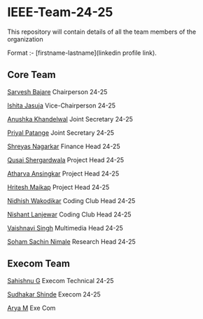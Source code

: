 # IEEE-Team-24-25

This repository will contain details of all the team members of the organization

Format :- [firstname-lastname](linkedin profile link).

## Core Team

[Sarvesh Bajare](https://www.linkedin.com/in/sarvesh-bajare-bb181a252/) Chairperson 24-25

[Ishita Jasuja](https://www.linkedin.com/in/ishita-jasuja-52286b257/) Vice-Chairperson 24-25

[Anushka Khandelwal](https://www.linkedin.com/in/anushka-khandelwal-74b14325a/) Joint Secretary 24-25

[Priyal Patange](https://www.linkedin.com/in/priyal-patange-b56904282/) Joint Secretary 24-25

[Shreyas Nagarkar](https://www.linkedin.com/in/shreyas-nagarkar-156237280/) Finance Head 24-25

[Qusai Shergardwala](https://www.linkedin.com/in/qusai-shergardwala-8a6404259/ "Open linkedin") Project Head 24-25

[Atharva Ansingkar](https://www.linkedin.com/in/atharva-ansingkar-793134142/ "Open linkedin") Project Head 24-25

[Hritesh Maikap](https://www.linkedin.com/in/hritesh-maikap-7aaa76246/ "Open linkedin") Project Head 24-25

[Nidhish Wakodikar](https://www.linkedin.com/in/nidhish-wakodikar-b00117259/) Coding Club Head 24-25

[Nishant Lanjewar](https://www.linkedin.com/in/nishant-lanjewar-838248252/ "Open linkedin") Coding Club Head 24-25

[Vaishnavi Singh](https://www.linkedin.com/in/vaishnavi-singh-bb2503253/ "Open linkedin") Multimedia Head 24-25

[Soham Sachin Nimale](https://www.linkedin.com/in/soham-nimale-500692257/ "Click to open linkedin profile") Research Head 24-25

















## Execom Team

[Sahishnu G](https://www.linkedin.com/in/sahishnu-g-6a245230a/ "Click to open linkedin profile") Execom Technical 24-25

[Sudhakar Shinde](https://www.linkedin.com/in/sudhakar2905/ "Click to open linkedin profile") Execom 24-25

[Arya M](https://www.linkedin.com/in/ishita-jasuja-52286b257/) Exe Com